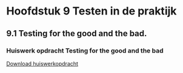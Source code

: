 # Hoofdstuk 9 Testen in de praktijk

## 9.1 Testing for the good and the bad.

### Huiswerk opdracht Testing for the good and the bad

<a href="https://elo.kw1c.nl/CMS/Studie/811%20ICT-Academie/811%20VakkenInhoud/%5BB.06%20BEH%5D%20Onderhoud%20en%20beheer/Productie/02.%20Opdrachten/Test%20Case%20Opdracht.docx">Download huiswerkopdracht</a>


